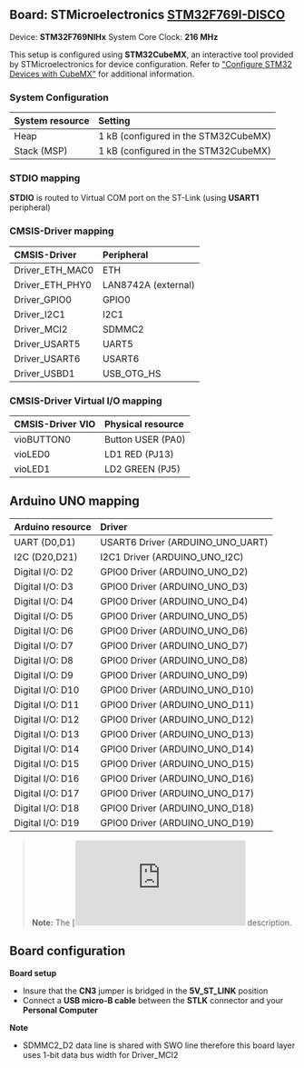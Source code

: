 Board: STMicroelectronics [STM32F769I-DISCO](https://www.st.com/en/evaluation-tools/32f769idiscovery.html)
------------------------------------------

Device: **STM32F769NIHx**
System Core Clock: **216 MHz**

This setup is configured using **STM32CubeMX**, an interactive tool provided by STMicroelectronics for device configuration.
Refer to ["Configure STM32 Devices with CubeMX"](https://github.com/Open-CMSIS-Pack/cmsis-toolbox/blob/main/docs/CubeMX.md) for additional information.

### System Configuration

| System resource   | Setting
|:------------------|:--------------------------------------
| Heap              | 1 kB (configured in the STM32CubeMX)
| Stack (MSP)       | 1 kB (configured in the STM32CubeMX)

### STDIO mapping

**STDIO** is routed to Virtual COM port on the ST-Link (using **USART1** peripheral)

### CMSIS-Driver mapping

| CMSIS-Driver      | Peripheral
|:------------------|:--------------------------------------
| Driver_ETH_MAC0   | ETH
| Driver_ETH_PHY0   | LAN8742A (external)
| Driver_GPIO0      | GPIO0
| Driver_I2C1       | I2C1
| Driver_MCI2       | SDMMC2
| Driver_USART5     | UART5
| Driver_USART6     | USART6
| Driver_USBD1      | USB_OTG_HS

### CMSIS-Driver Virtual I/O mapping

| CMSIS-Driver VIO  | Physical resource
|:------------------|:--------------------------------------
| vioBUTTON0        | Button USER (PA0)
| vioLED0           | LD1 RED     (PJ13)
| vioLED1           | LD2 GREEN   (PJ5)

## Arduino UNO mapping

| Arduino resource  | Driver
|:------------------|:--------------------------------------
| UART (D0,D1)      | USART6 Driver (ARDUINO_UNO_UART)
| I2C  (D20,D21)    | I2C1   Driver (ARDUINO_UNO_I2C)
| Digital I/O: D2   | GPIO0  Driver (ARDUINO_UNO_D2)
| Digital I/O: D3   | GPIO0  Driver (ARDUINO_UNO_D3)
| Digital I/O: D4   | GPIO0  Driver (ARDUINO_UNO_D4)
| Digital I/O: D5   | GPIO0  Driver (ARDUINO_UNO_D5)
| Digital I/O: D6   | GPIO0  Driver (ARDUINO_UNO_D6)
| Digital I/O: D7   | GPIO0  Driver (ARDUINO_UNO_D7)
| Digital I/O: D8   | GPIO0  Driver (ARDUINO_UNO_D8)
| Digital I/O: D9   | GPIO0  Driver (ARDUINO_UNO_D9)
| Digital I/O: D10  | GPIO0  Driver (ARDUINO_UNO_D10)
| Digital I/O: D11  | GPIO0  Driver (ARDUINO_UNO_D11)
| Digital I/O: D12  | GPIO0  Driver (ARDUINO_UNO_D12)
| Digital I/O: D13  | GPIO0  Driver (ARDUINO_UNO_D13)
| Digital I/O: D14  | GPIO0  Driver (ARDUINO_UNO_D14)
| Digital I/O: D15  | GPIO0  Driver (ARDUINO_UNO_D15)
| Digital I/O: D16  | GPIO0  Driver (ARDUINO_UNO_D16)
| Digital I/O: D17  | GPIO0  Driver (ARDUINO_UNO_D17)
| Digital I/O: D18  | GPIO0  Driver (ARDUINO_UNO_D18)
| Digital I/O: D19  | GPIO0  Driver (ARDUINO_UNO_D19)

> **Note:** The [![Arduino connector](https://github.com/Open-CMSIS-Pack/cmsis-toolbox/blob/main/docs/ReferenceApplications.md#arduino-shield) description.

## Board configuration

**Board setup**
  - Insure that the **CN3** jumper is bridged in the **5V_ST_LINK** position
  - Connect a **USB micro-B cable** between the **STLK** connector and your **Personal Computer**

**Note**
  - SDMMC2_D2 data line is shared with SWO line therefore this board layer uses 1-bit data bus width for Driver_MCI2
